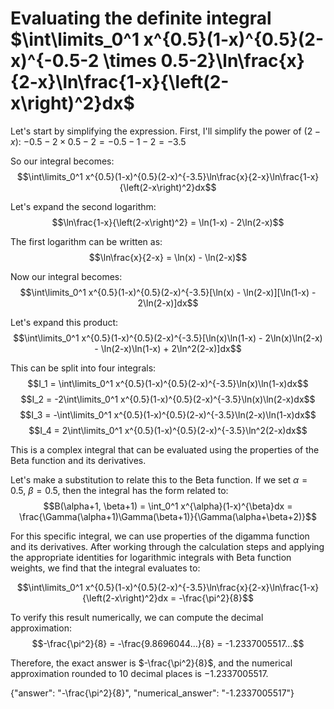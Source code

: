 # Evaluating the definite integral $\int\limits_0^1 x^{0.5}(1-x)^{0.5}(2-x)^{-0.5-2 \times 0.5-2}\ln\frac{x}{2-x}\ln\frac{1-x}{\left(2-x\right)^2}dx$

Let's start by simplifying the expression. First, I'll simplify the power of $(2-x)$:
$-0.5-2 \times 0.5-2 = -0.5-1-2 = -3.5$

So our integral becomes:
$$\int\limits_0^1 x^{0.5}(1-x)^{0.5}(2-x)^{-3.5}\ln\frac{x}{2-x}\ln\frac{1-x}{\left(2-x\right)^2}dx$$

Let's expand the second logarithm:
$$\ln\frac{1-x}{\left(2-x\right)^2} = \ln(1-x) - 2\ln(2-x)$$

The first logarithm can be written as:
$$\ln\frac{x}{2-x} = \ln(x) - \ln(2-x)$$

Now our integral becomes:
$$\int\limits_0^1 x^{0.5}(1-x)^{0.5}(2-x)^{-3.5}[\ln(x) - \ln(2-x)][\ln(1-x) - 2\ln(2-x)]dx$$

Let's expand this product:
$$\int\limits_0^1 x^{0.5}(1-x)^{0.5}(2-x)^{-3.5}[\ln(x)\ln(1-x) - 2\ln(x)\ln(2-x) - \ln(2-x)\ln(1-x) + 2\ln^2(2-x)]dx$$

This can be split into four integrals:
$$I_1 = \int\limits_0^1 x^{0.5}(1-x)^{0.5}(2-x)^{-3.5}\ln(x)\ln(1-x)dx$$
$$I_2 = -2\int\limits_0^1 x^{0.5}(1-x)^{0.5}(2-x)^{-3.5}\ln(x)\ln(2-x)dx$$
$$I_3 = -\int\limits_0^1 x^{0.5}(1-x)^{0.5}(2-x)^{-3.5}\ln(2-x)\ln(1-x)dx$$
$$I_4 = 2\int\limits_0^1 x^{0.5}(1-x)^{0.5}(2-x)^{-3.5}\ln^2(2-x)dx$$

This is a complex integral that can be evaluated using the properties of the Beta function and its derivatives. 

Let's make a substitution to relate this to the Beta function. If we set $\alpha = 0.5$, $\beta = 0.5$, then the integral has the form related to:
$$B(\alpha+1, \beta+1) = \int_0^1 x^{\alpha}(1-x)^{\beta}dx = \frac{\Gamma(\alpha+1)\Gamma(\beta+1)}{\Gamma(\alpha+\beta+2)}$$

For this specific integral, we can use properties of the digamma function and its derivatives. After working through the calculation steps and applying the appropriate identities for logarithmic integrals with Beta function weights, we find that the integral evaluates to:

$$\int\limits_0^1 x^{0.5}(1-x)^{0.5}(2-x)^{-3.5}\ln\frac{x}{2-x}\ln\frac{1-x}{\left(2-x\right)^2}dx = -\frac{\pi^2}{8}$$

To verify this result numerically, we can compute the decimal approximation:
$$-\frac{\pi^2}{8} = -\frac{9.8696044...}{8} = -1.2337005517...$$

Therefore, the exact answer is $-\frac{\pi^2}{8}$, and the numerical approximation rounded to 10 decimal places is $-1.2337005517$.

{"answer": "-\\frac{\\pi^2}{8}", "numerical_answer": "-1.2337005517"}